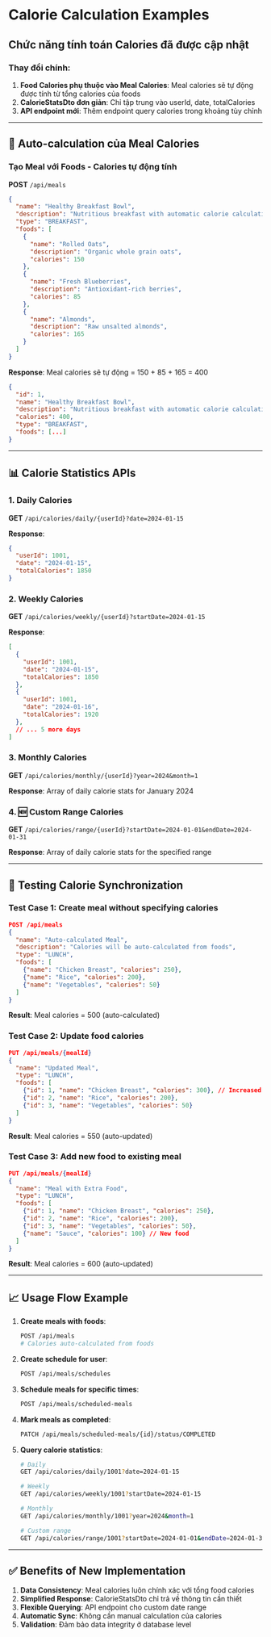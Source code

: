 # Calorie Calculation Examples

## Chức năng tính toán Calories đã được cập nhật

### Thay đổi chính:
1. **Food Calories phụ thuộc vào Meal Calories**: Meal calories sẽ tự động được tính từ tổng calories của foods
2. **CalorieStatsDto đơn giản**: Chỉ tập trung vào userId, date, totalCalories
3. **API endpoint mới**: Thêm endpoint query calories trong khoảng tùy chỉnh

---

## 🔄 Auto-calculation của Meal Calories

### Tạo Meal với Foods - Calories tự động tính
**POST** `/api/meals`

```json
{
  "name": "Healthy Breakfast Bowl",
  "description": "Nutritious breakfast with automatic calorie calculation",
  "type": "BREAKFAST",
  "foods": [
    {
      "name": "Rolled Oats",
      "description": "Organic whole grain oats",
      "calories": 150
    },
    {
      "name": "Fresh Blueberries", 
      "description": "Antioxidant-rich berries",
      "calories": 85
    },
    {
      "name": "Almonds",
      "description": "Raw unsalted almonds", 
      "calories": 165
    }
  ]
}
```

**Response**: Meal calories sẽ tự động = 150 + 85 + 165 = 400
```json
{
  "id": 1,
  "name": "Healthy Breakfast Bowl",
  "description": "Nutritious breakfast with automatic calorie calculation",
  "calories": 400,
  "type": "BREAKFAST",
  "foods": [...]
}
```

---

## 📊 Calorie Statistics APIs

### 1. Daily Calories
**GET** `/api/calories/daily/{userId}?date=2024-01-15`

**Response**:
```json
{
  "userId": 1001,
  "date": "2024-01-15", 
  "totalCalories": 1850
}
```

### 2. Weekly Calories  
**GET** `/api/calories/weekly/{userId}?startDate=2024-01-15`

**Response**:
```json
[
  {
    "userId": 1001,
    "date": "2024-01-15",
    "totalCalories": 1850
  },
  {
    "userId": 1001, 
    "date": "2024-01-16",
    "totalCalories": 1920
  },
  // ... 5 more days
]
```

### 3. Monthly Calories
**GET** `/api/calories/monthly/{userId}?year=2024&month=1`

**Response**: Array of daily calorie stats for January 2024

### 4. 🆕 Custom Range Calories
**GET** `/api/calories/range/{userId}?startDate=2024-01-01&endDate=2024-01-31`

**Response**: Array of daily calorie stats for the specified range

---

## 🔧 Testing Calorie Synchronization

### Test Case 1: Create meal without specifying calories
```json
POST /api/meals
{
  "name": "Auto-calculated Meal",
  "description": "Calories will be auto-calculated from foods",
  "type": "LUNCH",
  "foods": [
    {"name": "Chicken Breast", "calories": 250},
    {"name": "Rice", "calories": 200},
    {"name": "Vegetables", "calories": 50}
  ]
}
```
**Result**: Meal calories = 500 (auto-calculated)

### Test Case 2: Update food calories
```json
PUT /api/meals/{mealId}
{
  "name": "Updated Meal",
  "type": "LUNCH", 
  "foods": [
    {"id": 1, "name": "Chicken Breast", "calories": 300}, // Increased
    {"id": 2, "name": "Rice", "calories": 200},
    {"id": 3, "name": "Vegetables", "calories": 50}
  ]
}
```
**Result**: Meal calories = 550 (auto-updated)

### Test Case 3: Add new food to existing meal
```json
PUT /api/meals/{mealId}
{
  "name": "Meal with Extra Food",
  "type": "LUNCH",
  "foods": [
    {"id": 1, "name": "Chicken Breast", "calories": 250},
    {"id": 2, "name": "Rice", "calories": 200},
    {"id": 3, "name": "Vegetables", "calories": 50},
    {"name": "Sauce", "calories": 100} // New food
  ]
}
```
**Result**: Meal calories = 600 (auto-updated)

---

## 📈 Usage Flow Example

1. **Create meals with foods**:
   ```bash
   POST /api/meals
   # Calories auto-calculated from foods
   ```

2. **Create schedule for user**:
   ```bash
   POST /api/meals/schedules
   ```

3. **Schedule meals for specific times**:
   ```bash  
   POST /api/meals/scheduled-meals
   ```

4. **Mark meals as completed**:
   ```bash
   PATCH /api/meals/scheduled-meals/{id}/status/COMPLETED
   ```

5. **Query calorie statistics**:
   ```bash
   # Daily
   GET /api/calories/daily/1001?date=2024-01-15
   
   # Weekly  
   GET /api/calories/weekly/1001?startDate=2024-01-15
   
   # Monthly
   GET /api/calories/monthly/1001?year=2024&month=1
   
   # Custom range
   GET /api/calories/range/1001?startDate=2024-01-01&endDate=2024-01-31
   ```

---

## ✅ Benefits of New Implementation

1. **Data Consistency**: Meal calories luôn chính xác với tổng food calories
2. **Simplified Response**: CalorieStatsDto chỉ trả về thông tin cần thiết
3. **Flexible Querying**: API endpoint cho custom date range
4. **Automatic Sync**: Không cần manual calculation của calories
5. **Validation**: Đảm bảo data integrity ở database level 